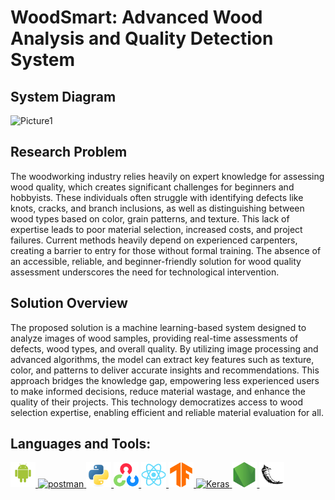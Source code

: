 # WoodSmart: Advanced Wood Analysis and Quality Detection System


## System Diagram
 
   ![Picture1](https://github.com/user-attachments/assets/fcb97ee6-ce52-4b6d-8a90-ed99de2ab9ae)


## Research Problem

The woodworking industry relies heavily on expert knowledge for assessing wood quality, which creates significant challenges for beginners and hobbyists. These individuals often struggle with identifying defects like knots, cracks, and branch inclusions, as well as distinguishing between wood types based on color, grain patterns, and texture. This lack of expertise leads to poor material selection, increased costs, and project failures. Current methods heavily depend on experienced carpenters, creating a barrier to entry for those without formal training. The absence of an accessible, reliable, and beginner-friendly solution for wood quality assessment underscores the need for technological intervention.


## Solution Overview 

The proposed solution is a machine learning-based system designed to analyze images of wood samples, providing real-time assessments of defects, wood types, and overall quality. By utilizing image processing and advanced algorithms, the model can extract key features such as texture, color, and patterns to deliver accurate insights and recommendations. This approach bridges the knowledge gap, empowering less experienced users to make informed decisions, reduce material wastage, and enhance the quality of their projects. This technology democratizes access to wood selection expertise, enabling efficient and reliable material evaluation for all.

## Languages and Tools:
<p align="left"> <a href="https://developer.android.com" target="_blank" rel="noreferrer"> <img src="https://raw.githubusercontent.com/devicons/devicon/master/icons/android/android-original-wordmark.svg" alt="android" width="40" height="40"/> </a>  <a href="https://postman.com" target="_blank" rel="noreferrer"> <img src="https://www.vectorlogo.zone/logos/getpostman/getpostman-icon.svg" alt="postman" width="40" height="40"/> </a> <a href="https://www.python.org" target="_blank" rel="noreferrer"> <img src="https://raw.githubusercontent.com/devicons/devicon/master/icons/python/python-original.svg" alt="python" width="40" height="40"/> </a><a href="https://opencv.org" target="_blank" rel="noreferrer"> 
  <img src="https://raw.githubusercontent.com/devicons/devicon/master/icons/opencv/opencv-original.svg" alt="OpenCV" width="40" height="40"/> 
</a><a href="https://reactnative.dev" target="_blank" rel="noreferrer"> 
  <img src="https://raw.githubusercontent.com/devicons/devicon/master/icons/react/react-original.svg" alt="React Native" width="40" height="40"/> 
</a>
<a href="https://www.tensorflow.org" target="_blank" rel="noreferrer"> 
  <img src="https://raw.githubusercontent.com/devicons/devicon/master/icons/tensorflow/tensorflow-original.svg" alt="TensorFlow" width="40" height="40"/> 
</a>
<a href="https://keras.io" target="_blank" rel="noreferrer"> 
  <img src="https://upload.wikimedia.org/wikipedia/commons/a/ae/Keras_logo.svg" alt="Keras" width="40" height="40"/> 
</a>
<a href="https://nodejs.org" target="_blank" rel="noreferrer"> 
  <img src="https://raw.githubusercontent.com/devicons/devicon/master/icons/nodejs/nodejs-original.svg" alt="Node.js" width="40" height="40"/> 
</a>
<a href="https://flask.palletsprojects.com" target="_blank" rel="noreferrer"> 
  <img src="https://raw.githubusercontent.com/devicons/devicon/master/icons/flask/flask-original.svg" alt="Flask" width="40" height="40"/> 
</a>
 </p>
